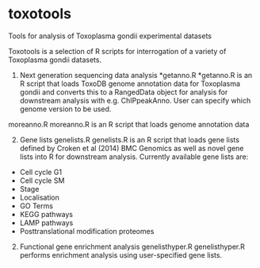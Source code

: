 # toxotools
Tools for analysis of Toxoplasma gondii experimental datasets

Toxotools is a selection of R scripts for interrogation of a variety of Toxoplasma gondii datasets. 

1. Next generation sequencing data analysis
*getanno.R
*getanno.R is an R script that loads ToxoDB genome annotation data for Toxoplasma gondii and converts this to a RangedData object for analysis for downstream analysis with e.g. ChIPpeakAnno. User can specify which genome version to be used.

moreanno.R
moreanno.R is an R script that loads genome annotation data 


2. Gene lists
genelists.R
genelists.R is an R script that loads gene lists defined by Croken et al (2014) BMC Genomics as well as novel gene lists into R for downstream analysis. Currently available gene lists are:
- Cell cycle G1 
- Cell cycle SM
- Stage
- Localisation
- GO Terms
- KEGG pathways
- LAMP pathways
- Posttranslational modification proteomes

2. Functional gene enrichment analysis
genelisthyper.R 
genelisthyper.R performs enrichment analysis using user-specified gene lists. 

